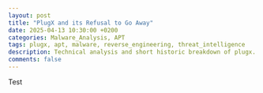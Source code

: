 ```yaml
---
layout: post
title: "PlugX and its Refusal to Go Away"
date: 2025-04-13 10:30:00 +0200  
categories: Malware_Analysis, APT
tags: plugx, apt, malware, reverse_engineering, threat_intelligence 
description: Technical analysis and short historic breakdown of plugx.
comments: false
---
```


Test